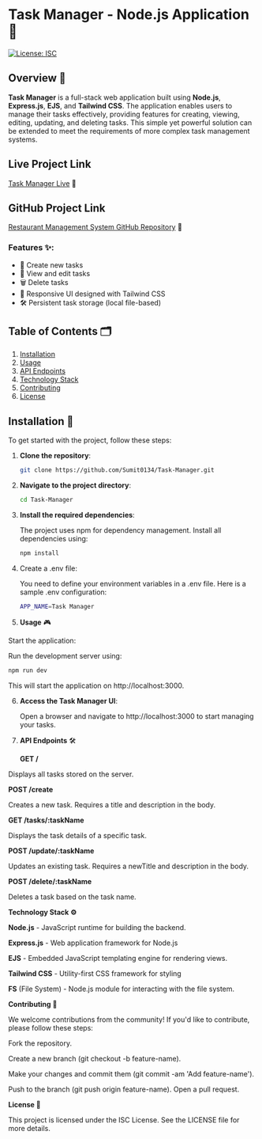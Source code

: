 # Task Manager - Node.js Application 🚀

[![License: ISC](https://img.shields.io/badge/License-ISC-blue.svg)](https://opensource.org/licenses/ISC)

## Overview 📖

**Task Manager** is a full-stack web application built using **Node.js**, **Express.js**, **EJS**, and **Tailwind CSS**. The application enables users to manage their tasks effectively, providing features for creating, viewing, editing, updating, and deleting tasks. This simple yet powerful solution can be extended to meet the requirements of more complex task management systems.

## Live Project Link

[Task Manager Live](https://task-manager-nwrr.onrender.com) 🔗


## GitHub Project Link

[Restaurant Management System GitHub Repository](https://github.com/Sumit0134/Task-Manager) 🔗


### Features ✨:
- 📝 Create new tasks
- 👀 View and edit tasks
- 🗑️ Delete tasks
- 📱 Responsive UI designed with Tailwind CSS
- 🛠️ Persistent task storage (local file-based)

## Table of Contents 🗂️
1. [Installation](#installation)
2. [Usage](#usage)
3. [API Endpoints](#api-endpoints)
4. [Technology Stack](#technology-stack)
5. [Contributing](#contributing)
6. [License](#license)

## Installation 🔧

To get started with the project, follow these steps:

1. **Clone the repository**:

   ```bash
   git clone https://github.com/Sumit0134/Task-Manager.git
   ```

2. **Navigate to the project directory**:

   ```bash
   cd Task-Manager
   ```

3. **Install the required dependencies**:

   The project uses npm for dependency management. Install all dependencies using:

   ```bash
   npm install
   ```

4. Create a .env file:

   You need to define your environment variables in a .env file. Here is a sample .env configuration:

   ```bash
   APP_NAME=Task Manager
   ```

5. **Usage** 🎮

Start the application:

Run the development server using:

   ```bash
   npm run dev
   ```

This will start the application on http://localhost:3000.

6. **Access the Task Manager UI**:

   Open a browser and navigate to http://localhost:3000 to start managing your tasks.

7. **API Endpoints** 🛠️
  
   **GET /**

Displays all tasks stored on the server.

   **POST /create**

Creates a new task. Requires a title and description in the body.

   **GET /tasks/:taskName**

Displays the task details of a specific task.

   **POST /update/:taskName**

Updates an existing task. Requires a newTitle and description in the body.

   **POST /delete/:taskName**

Deletes a task based on the task name.

**Technology Stack ⚙️**

**Node.js** - JavaScript runtime for building the backend.

**Express.js** - Web application framework for Node.js


**EJS** - Embedded JavaScript templating engine for rendering views.

**Tailwind CSS** - Utility-first CSS framework for styling

**FS** (File System) - Node.js module for interacting with the file system.

**Contributing 🤝**

We welcome contributions from the community! If you'd like to contribute, please follow these steps:

Fork the repository.

Create a new branch (git checkout -b feature-name).

Make your changes and commit them (git commit -am 'Add feature-name').

Push to the branch (git push origin feature-name).
Open a pull request.

**License 📄**

This project is licensed under the ISC License. See the LICENSE file for more details.
